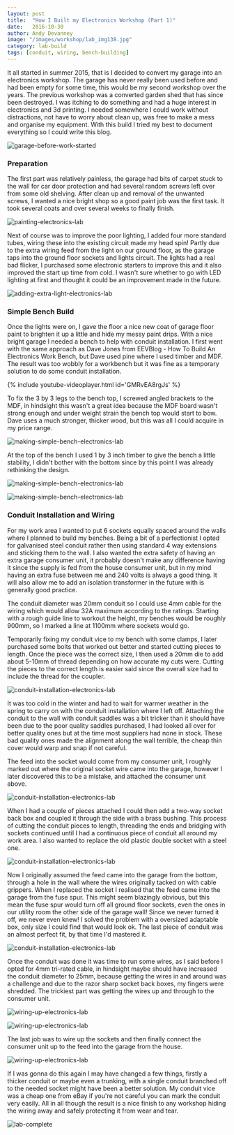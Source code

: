 ```yaml
---
layout: post
title:  "How I Built my Electronics Workshop (Part 1)"
date:   2016-10-30
author: Andy Devanney
image: "/images/workshop/lab_img138.jpg"
category: lab-build
tags: [conduit, wiring, bench-building]
---
```


It all started in summer 2015, that is I decided to convert my garage into an electronics workshop. The garage has never really been used before and had been empty for some time, this would be my second workshop over the years. <!--more--> The previous workshop was a converted garden shed that has since been destroyed. I was itching to do something and had a huge interest in electronics and 3d printing. I needed somewhere I could work without distractions, not have to worry about clean up, was free to make a mess and organise my equipment. With this build I tried my best to document everything so I could write this blog.

![garage-before-work-started][garage]

### Preparation

The first part was relatively painless, the garage had bits of carpet stuck to the wall for car door protection and had several random screws left over from some old shelving. After clean up and removal of the unwanted screws, I wanted a nice bright shop so a good paint job was the first task. It took several coats and over several weeks to finally finish.

![painting-electronics-lab][painting]

Next of course was to improve the poor lighting, I added four more standard tubes, wiring these into the existing circuit made my head spin! Partly due to the extra wiring feed from the light on our ground floor, as the garage taps into the ground floor sockets and lights circuit. The lights had a real bad flicker, I purchased some electronic starters to improve this and it also improved the start up time from cold. I wasn't sure whether to go with LED lighting at first and thought it could be an improvement made in the future.

![adding-extra-light-electronics-lab][lights]

### Simple Bench Build

Once the lights were on, I gave the floor a nice new coat of garage floor paint to brighten it up a little and hide my messy paint drips. With a nice bright garage I needed a bench to help with conduit installation. I first went with the same approach as Dave Jones from EEVBlog - How To Build An Electronics Work Bench, but Dave used pine where I used timber and MDF. The result was too wobbly for a workbench but it was fine as a temporary solution to do some conduit installation.

{% include youtube-videoplayer.html id='GMRvEA8rgJs' %}

To fix the 3 by 3 legs to the bench top, I screwed angled brackets to the MDF, in hindsight this wasn't a great idea because the MDF board wasn't strong enough and under weight strain the bench top would start to bow. Dave uses a much stronger, thicker wood, but this was all I could acquire in my price range.

![making-simple-bench-electronics-lab][bench1]

At the top of the bench I used 1 by 3 inch timber to give the bench a little stability, I didn't bother with the bottom since by this point I was already rethinking the design.

![making-simple-bench-electronics-lab][bench2]

![making-simple-bench-electronics-lab][bench3]

### Conduit Installation and Wiring

For my work area I wanted to put 6 sockets equally spaced around the walls where I planned to build my benches. Being a bit of a perfectionist I opted for galvanised steel conduit rather then using standard 4 way extensions and sticking them to the wall. I also wanted the extra safety of having an extra garage consumer unit, it probably doesn't make any difference having it since the supply is fed from the house consumer unit, but in my mind having an extra fuse between me and 240 volts is always a good thing. It will also allow me to add an isolation transformer in the future with is generally good practice.

The conduit diameter was 20mm conduit so I could use 4mm cable for the wiring which would allow 32A maximum according to the ratings. Starting with a rough guide line to workout the height, my benches would be roughly 900mm, so I marked a line at 1100mm where sockets would go.

Temporarily fixing my conduit vice to my bench with some clamps, I later purchased some bolts that worked out better and started cutting pieces to length. Once the piece was the correct size, I then used a 20mm die to add about 5-10mm of thread depending on how accurate my cuts were. Cutting the pieces to the correct length is easier said since the overall size had to include the thread for the coupler.

![conduit-installation-electronics-lab][conduit1]

It was too cold in the winter and had to wait for warmer weather in the spring to carry on with the conduit installation where I left off. Attaching the conduit to the wall with conduit saddles was a bit tricker than it should have been due to the poor quality saddles purchased, I had looked all over for better quality ones but at the time most suppliers had none in stock. These bad quality ones made the alignment along the wall terrible, the cheap thin cover would warp and snap if not careful.

The feed into the socket would come from my consumer unit, I roughly marked out where the original socket wire came into the garage, however I later discovered this to be a mistake, and attached the consumer unit above.

![conduit-installation-electronics-lab][conduit2]

When I had a couple of pieces attached I could then add a two-way socket back box and coupled it through the side with a brass bushing. This process of cutting the conduit pieces to length, threading the ends and bridging with sockets continued until I had a continuous piece of conduit all around my work area. I also wanted to replace the old plastic double socket with a steel one.


![conduit-installation-electronics-lab][conduit3]

Now I originally assumed the feed came into the garage from the bottom, through a hole in the wall where the wires originally tacked on with cable grippers. When I replaced the socket I realised that the feed came into the garage from the fuse spur. This might seem blazingly obvious, but this mean the fuse spur would turn off all ground floor sockets, even the ones in our utility room the other side of the garage wall! Since we never turned it off, we never even knew! I solved the problem with a oversized adaptable box, only size I could find that would look ok. The last piece of conduit was an almost perfect fit, by that time I'd mastered it.

![conduit-installation-electronics-lab][conduit4]

Once the conduit was done it was time to run some wires, as I said before I opted for 4mm tri-rated cable, in hindsight maybe should have increased the conduit diameter to 25mm, because getting the wires in and around was a challenge and due to the razor sharp socket back boxes, my fingers were shredded. The trickiest part was getting the wires up and through to the consumer unit.

![wiring-up-electronics-lab][wiring1]

![wiring-up-electronics-lab][wiring2]

The last job was to wire up the sockets and then finally connect the consumer unit up to the feed into the garage from the house.

![wiring-up-electronics-lab][wiring3]

If I was gonna do this again I may have changed a few things, firstly a thicker conduit or maybe even a trunking, with a single conduit branched off to the needed socket might have been a better solution. My conduit vice was a cheap one from eBay if you're not careful you can mark the conduit very easily. All in all though the result is a nice finish to any workshop hiding the wiring away and safely protecting it from wear and tear.

![lab-complete][wiring-finished]


[garage]:/images/workshop/lab_img1.jpg "what it looked like before starting"
[painting]:/images/workshop/lab_img10.jpg "painting the garage"
[lights]:/images/workshop/lab_img12.jpg "adding some extra lights"
[bench1]:/images/workshop/lab_img24.jpg "building a simple workbench"
[bench2]:/images/workshop/lab_img25.jpg "screwing the brackets to fix the bench legs"
[bench3]:/images/workshop/lab_img35.jpg "temporary bench finished and used as a working area"
[conduit1]:/images/workshop/lab_img42.jpg "conduit vice used to clamp the conduit for threading"
[conduit2]:/images/workshop/lab_img36.jpg "fixing the consumer unit to the wall"
[conduit3]:/images/workshop/lab_img49.jpg "sockets backing boxes fixed to the wall"
[conduit4]:/images/workshop/lab_img58.jpg "view of complete conduit before wiring"
[wiring1]:/images/workshop/lab_img68.jpg "wiring up the sockets"
[wiring2]:/images/workshop/lab_img67.jpg "wiring up the sockets"
[wiring3]:/images/workshop/lab_img74.jpg "wiring up the consumer unit"
[wiring-finished]:/images/workshop/lab_img86.jpg "conduit installation complete"
